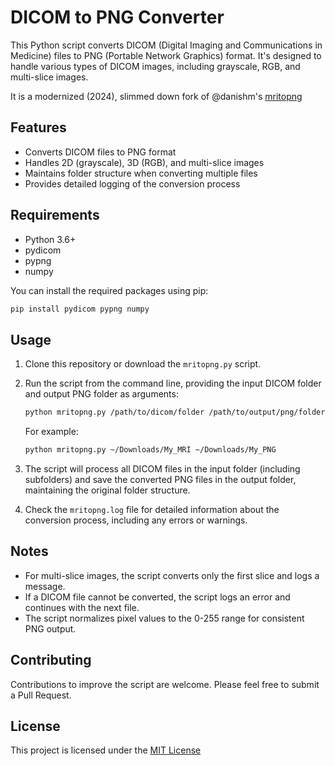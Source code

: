 # DICOM to PNG Converter

This Python script converts DICOM (Digital Imaging and Communications in Medicine) files to PNG (Portable Network Graphics) format. It's designed to handle various types of DICOM images, including grayscale, RGB, and multi-slice images.
    
It is a modernized (2024), slimmed down fork of @danishm's [mritopng](https://github.com/danishm/mritopng)

## Features

- Converts DICOM files to PNG format
- Handles 2D (grayscale), 3D (RGB), and multi-slice images
- Maintains folder structure when converting multiple files
- Provides detailed logging of the conversion process

## Requirements

- Python 3.6+
- pydicom
- pypng
- numpy

You can install the required packages using pip:

```bash
pip install pydicom pypng numpy
```
    
    
## Usage

1. Clone this repository or download the `mritopng.py` script.

2. Run the script from the command line, providing the input DICOM folder and output PNG folder as arguments:

   ```bash
   python mritopng.py /path/to/dicom/folder /path/to/output/png/folder
   ```

   For example:

   ```bash
   python mritopng.py ~/Downloads/My_MRI ~/Downloads/My_PNG
   ```

3. The script will process all DICOM files in the input folder (including subfolders) and save the converted PNG files in the output folder, maintaining the original folder structure.

4. Check the `mritopng.log` file for detailed information about the conversion process, including any errors or warnings.

## Notes

- For multi-slice images, the script converts only the first slice and logs a message.
- If a DICOM file cannot be converted, the script logs an error and continues with the next file.
- The script normalizes pixel values to the 0-255 range for consistent PNG output.

## Contributing

Contributions to improve the script are welcome. Please feel free to submit a Pull Request.

## License

This project is licensed under the [MIT License](https://opensource.org/license/mit)